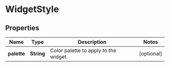 

# WidgetStyle

## Properties

Name | Type | Description | Notes
------------ | ------------- | ------------- | -------------
**palette** | **String** | Color palette to apply to the widget. |  [optional]



